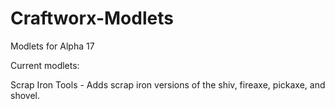 # Craftworx-Modlets
Modlets for Alpha 17

Current modlets:

Scrap Iron Tools - Adds scrap iron versions of the shiv, fireaxe, pickaxe, and shovel. 

